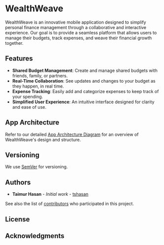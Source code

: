 # WealthWeave

WealthWeave is an innovative mobile application designed to simplify personal finance management through a collaborative and interactive experience. Our goal is to provide a seamless platform that allows users to manage their budgets, track expenses, and weave their financial growth together.

## Features

- **Shared Budget Management**: Create and manage shared budgets with friends, family, or partners.
- **Real-Time Collaboration**: See updates and changes to your budget as they happen, in real time.
- **Expense Tracking**: Easily add and categorize expenses to keep track of your spending.
- **Simplified User Experience**: An intuitive interface designed for clarity and ease of use.

## App Architecture
Refer to our detailed [App Architecture Diagram](https://drive.google.com/file/d/1fqQVmU43j-iTlVizx9TdRtVbxn5uwhJv/view?usp=sharing) for an overview of WealthWeave's design and structure.

## Versioning

We use [SemVer](http://semver.org/) for versioning. 

## Authors

- **Taimur Hasan** - *Initial work* - [tshasan](https://github.com/tshasan)

See also the list of [contributors](link-to-contributors-file) who participated in this project.
## License

## Acknowledgments

